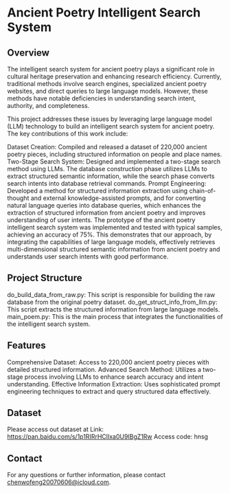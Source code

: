 # Ancient Poetry Intelligent Search System

## Overview

The intelligent search system for ancient poetry plays a significant role in cultural heritage preservation and enhancing research efficiency. Currently, traditional methods involve search engines, specialized ancient poetry websites, and direct queries to large language models. However, these methods have notable deficiencies in understanding search intent, authority, and completeness.

This project addresses these issues by leveraging large language model (LLM) technology to build an intelligent search system for ancient poetry. The key contributions of this work include:

Dataset Creation: Compiled and released a dataset of 220,000 ancient poetry pieces, including structured information on people and place names.
Two-Stage Search System: Designed and implemented a two-stage search method using LLMs. The database construction phase utilizes LLMs to extract structured semantic information, while the search phase converts search intents into database retrieval commands.
Prompt Engineering: Developed a method for structured information extraction using chain-of-thought and external knowledge-assisted prompts, and for converting natural language queries into database queries, which enhances the extraction of structured information from ancient poetry and improves understanding of user intents.
The prototype of the ancient poetry intelligent search system was implemented and tested with typical samples, achieving an accuracy of 75%. This demonstrates that our approach, by integrating the capabilities of large language models, effectively retrieves multi-dimensional structured semantic information from ancient poetry and understands user search intents with good performance.


## Project Structure

do_build_data_from_raw.py: This script is responsible for building the raw database from the original poetry dataset.
do_get_struct_info_from_llm.py: This script extracts the structured information from large language models.
main_poem.py: This is the main process that integrates the functionalities of the intelligent search system.


## Features

Comprehensive Dataset: Access to 220,000 ancient poetry pieces with detailed structured information.
Advanced Search Method: Utilizes a two-stage process involving LLMs to enhance search accuracy and intent understanding.
Effective Information Extraction: Uses sophisticated prompt engineering techniques to extract and query structured data effectively.


## Dataset

Please access out dataset at Link: https://pan.baidu.com/s/1p1RIRrHClIxa0U9IBgZ1Rw  Access code: hnsg

## Contact

For any questions or further information, please contact chenwofeng20070606@icloud.com.

